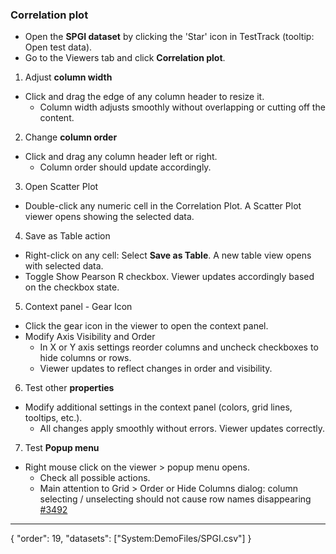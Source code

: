 ### Correlation plot

- Open the **SPGI dataset** by clicking the 'Star' icon in TestTrack (tooltip: Open test data).
- Go to the Viewers tab and click **Correlation plot**.
1. Adjust **column width**
- Click and drag the edge of any column header to resize it.
  - Column width adjusts smoothly without overlapping or cutting off the content.
2. Change **column order**
- Click and drag any column header left or right.
  - Column order should update accordingly.
3. Open Scatter Plot
- Double-click any numeric cell in the Correlation Plot. A Scatter Plot viewer opens showing the selected data.
4. Save as Table action
- Right-click on any cell: Select **Save as Table**. A new table view opens with selected data.
- Toggle Show Pearson R checkbox. Viewer updates accordingly based on the checkbox state.
5. Context panel - Gear Icon
- Click the gear icon in the viewer to open the context panel.
- Modify Axis Visibility and Order
  - In X or Y axis settings reorder columns and uncheck checkboxes to hide columns or rows.
  - Viewer updates to reflect changes in order and visibility.
6. Test other **properties**
- Modify additional settings in the context panel (colors, grid lines, tooltips, etc.).
  - All changes apply smoothly without errors. Viewer updates correctly.
7. Test **Popup menu**
- Right mouse click on the viewer > popup menu opens.
  - Check all possible actions.
  - Main attention to Grid > Order or Hide Columns dialog: column selecting / unselecting should not cause row names disappearing [#3492](https://github.com/datagrok-ai/public/issues/3492)

---
{
  "order": 19,
  "datasets": ["System:DemoFiles/SPGI.csv"]
}